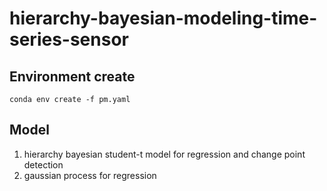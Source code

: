 # hierarchy-bayesian-modeling-time-series-sensor

## Environment create
```
conda env create -f pm.yaml
```

## Model
1. hierarchy bayesian student-t model for regression and change point detection
2. gaussian process for regression
